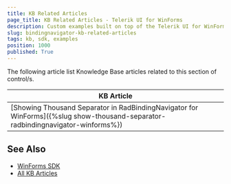 ```yaml
---
title: KB Related Articles
page_title: KB Related Articles - Telerik UI for WinForms
description: Custom examples built on top of the Telerik UI for WinForms control.
slug: bindingnavigator-kb-related-articles
tags: kb, sdk, examples
position: 1000
published: True
---
```

The following article list Knowledge Base articles related to this section of control/s.
<!--KB Articles Table-->

|KB Article|
|----|
|[Showing Thousand Separator in RadBindingNavigator for WinForms]({%slug show-thousand-separator-radbindingnavigator-winforms%})|

## See Also

* [WinForms SDK](https://github.com/telerik/winforms-sdk)
* [All KB Articles](https://docs.telerik.com/devtools/winforms/knowledge-base)
